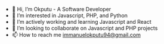 - 👋 Hi, I’m Okputu - A Software Developer
- 👀 I’m interested in Javascript, PHP, and Python
- 🌱 I’m actively working and learning Javascript and React
- 💞️ I’m looking to collaborate on Javascript and PHP projects
- 📫 How to reach me immanuelokputu94@gmail.com

<!---
okputu-e/okputu-e is a ✨ special ✨ repository because its `README.md` (this file) appears on your GitHub profile.
You can click the Preview link to take a look at your changes.
--->
